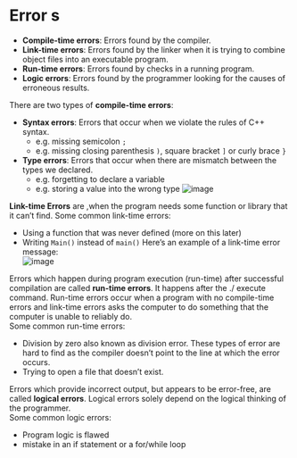 # Error s

- **Compile-time errors**: Errors found by the compiler.
- **Link-time errors**: Errors found by the linker when it is trying to combine object files into an executable program.
- **Run-time errors**: Errors found by checks in a running program.
- **Logic errors**: Errors found by the programmer looking for the causes of erroneous results.

There are two types of **compile-time errors**:
- **Syntax errors**: Errors that occur when we violate the rules of C++ syntax.
  - e.g. missing semicolon ``;``
  - e.g. missing closing parenthesis ``)``, square bracket ``]`` or curly brace ``}``
- **Type errors**: Errors that occur when there are mismatch between the types we declared.
  - e.g. forgetting to declare a variable
  - e.g. storing a value into the wrong type
![image](https://user-images.githubusercontent.com/86968217/166887123-47ad7ca4-70e7-4039-b5f8-98758446269a.png)


**Link-time Errors** are ,when the program needs some function or library that it can’t find. Some common link-time errors:
- Using a function that was never defined (more on this later)
- Writing ``Main()`` instead of ``main()``
Here’s an example of a link-time error message:<br/>
![image](https://user-images.githubusercontent.com/86968217/166886002-c8ee34bb-6b0b-4de1-bb20-ed369ea49518.png)

Errors which happen during program execution (run-time) after successful compilation are called **run-time errors**. It happens after the ./ execute command.
Run-time errors occur when a program with no compile-time errors and link-time errors asks the computer to do something that the computer is unable to reliably do.<br/>
Some common run-time errors:
- Division by zero also known as division error. These types of error are hard to find as the compiler doesn’t point to the line at which the error occurs.
- Trying to open a file that doesn’t exist.

Errors which provide incorrect output, but appears to be error-free, are called **logical errors**. Logical errors solely depend on the logical thinking of the programmer.<br/>
Some common logic errors:
- Program logic is flawed
- mistake in an if statement or a for/while loop
